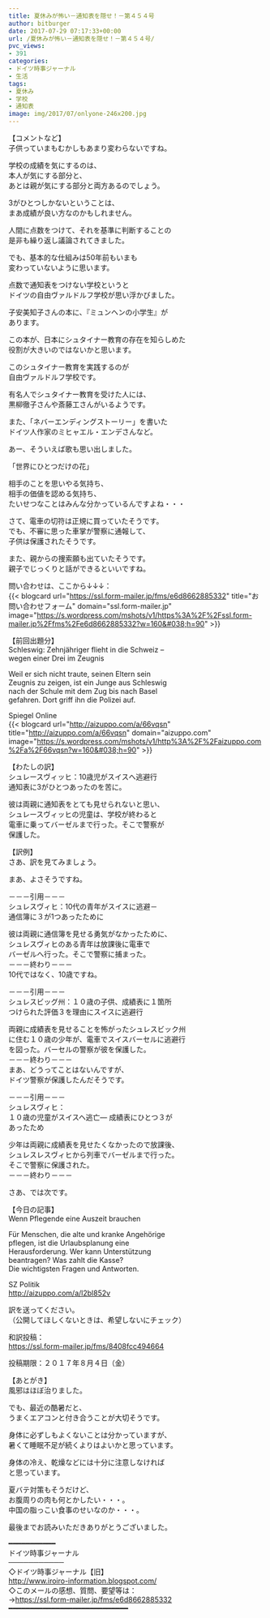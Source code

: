 ```yaml
---
title: 夏休みが怖い－通知表を隠せ！－第４５４号
author: bitburger
date: 2017-07-29 07:17:33+00:00
url: /夏休みが怖い－通知表を隠せ！－第４５４号/
pvc_views:
- 391
categories:
- ドイツ時事ジャーナル
- 生活
tags:
- 夏休み
- 学校
- 通知表
image: img/2017/07/onlyone-246x200.jpg
---
```

【コメントなど】  
子供っていまもむかしもあまり変わらないですね。  
  
学校の成績を気にするのは、  
本人が気にする部分と、  
あとは親が気にする部分と両方あるのでしょう。  
  
3がひとつしかないということは、  
まあ成績が良い方なのかもしれません。  
  
人間に点数をつけて、それを基準に判断することの  
是非も繰り返し議論されてきました。  
  
でも、基本的な仕組みは50年前もいまも  
変わっていないように思います。 

点数で通知表をつけない学校というと  
ドイツの自由ヴァルドルフ学校が思い浮かびました。  
  
子安美知子さんの本に、『ミュンヘンの小学生』が  
あります。  
  
この本が、日本にシュタイナー教育の存在を知らしめた  
役割が大きいのではないかと思います。  
  
このシュタイナー教育を実践するのが  
自由ヴァルドルフ学校です。  
  
有名人でシュタイナー教育を受けた人には、  
黒柳徹子さんや斎藤工さんがいるようです。  
  
また、「ネバーエンディングストーリー」を書いた  
ドイツ人作家のミヒャエル・エンデさんなど。  
  
あー、そういえば歌も思い出しました。  
  
「世界にひとつだけの花」  
  
相手のことを思いやる気持ち、  
相手の価値を認める気持ち、  
たいせつなことはみんな分かっているんですよね・・・ 

さて、電車の切符は正規に買っていたそうです。  
でも、不審に思った車掌が警察に通報して、  
子供は保護されたそうです。  
  
また、親からの捜索願も出ていたそうです。  
親子でじっくりと話ができるといいですね。  
  
問い合わせは、ここから↓↓↓：  
{{< blogcard url="https://ssl.form-mailer.jp/fms/e6d8662885332" title="&#12362;&#21839;&#12356;&#21512;&#12431;&#12379;&#12501;&#12457;&#12540;&#12512;" domain="ssl.form-mailer.jp" image="https://s.wordpress.com/mshots/v1/https%3A%2F%2Fssl.form-mailer.jp%2Ffms%2Fe6d8662885332?w=160&#038;h=90" >}} 

【前回出題分】  
Schleswig: Zehnjähriger flieht in die Schweiz &#8211;  
wegen einer Drei im Zeugnis  
  
Weil er sich nicht traute, seinen Eltern sein  
Zeugnis zu zeigen, ist ein Junge aus Schleswig  
nach der Schule mit dem Zug bis nach Basel  
gefahren. Dort griff ihn die Polizei auf.  
  
Spiegel Online  
{{< blogcard url="http://aizuppo.com/a/66vqsn" title="http://aizuppo.com/a/66vqsn" domain="aizuppo.com" image="https://s.wordpress.com/mshots/v1/http%3A%2F%2Faizuppo.com%2Fa%2F66vqsn?w=160&#038;h=90" >}} 

【わたしの訳】  
シュレースヴィッヒ：10歳児がスイスへ逃避行  
通知表に3がひとつあったのを苦に。  
  
彼は両親に通知表をとても見せられないと思い、  
シュレースヴィッヒの児童は、学校が終わると  
電車に乗ってバーゼルまで行った。そこで警察が  
保護した。 

【訳例】  
さあ、訳を見てみましょう。  
  
まあ、よさそうですね。 

－－－引用－－－  
シュレスヴィヒ：10代の青年がスイスに逃避－  
通信簿に３が1つあったために  
  
彼は両親に通信簿を見せる勇気がなかったために、  
シュレスヴィヒのある青年は放課後に電車で  
バーゼルへ行った。そこで警察に捕まった。  
－－－終わり－－－  
10代ではなく、10歳ですね。 

－－－引用－－－  
シュレスビッグ州：１０歳の子供、成績表に１箇所  
つけられた評価３を理由にスイスに逃避行  
  
両親に成績表を見せることを怖がったシュレスビック州  
に住む１０歳の少年が、電車でスイスバーセルに逃避行  
を図った。バーセルの警察が彼を保護した。  
－－－終わり－－－  
まあ、どうってことはないんですが、  
ドイツ警察が保護したんだそうです。 

－－－引用－－－  
シュレスヴィヒ：  
１０歳の児童がスイスヘ逃亡― 成績表にひとつ３が  
あったため  
  
少年は両親に成績表を見せたくなかったので放課後、  
シュレスレスヴィヒから列車でバーゼルまで行った。  
そこで警察に保護された。  
－－－終わり－－－ 

さあ、では次です。  
  
【今日の記事】  
Wenn Pflegende eine Auszeit brauchen  
  
Für Menschen, die alte und kranke Angehörige  
pflegen, ist die Urlaubsplanung eine  
Herausforderung. Wer kann Unterstützung  
beantragen? Was zahlt die Kasse?  
Die wichtigsten Fragen und Antworten.  
  
SZ Politik  
<http://aizuppo.com/a/l2bl852v>  
  
訳を送ってください。  
（公開してほしくないときは、希望しないにチェック）  
  
和訳投稿：  
 <https://ssl.form-mailer.jp/fms/8408fcc494664>  
  
投稿期限：２０１７年８月４日（金） 

【あとがき】  
風邪はほぼ治りました。  
  
でも、最近の酷暑だと、  
うまくエアコンと付き合うことが大切そうです。  
  
身体に必ずしもよくないことは分かっていますが、  
暑くて睡眠不足が続くよりはよいかと思っています。  
  
身体の冷え、乾燥などには十分に注意しなければ  
と思っています。  
  
夏バテ対策もそうだけど、  
お腹周りの肉も何とかしたい・・・。  
中国の脂っこい食事のせいなのか・・・。  
  
最後までお読みいただきありがとうございました。 

━━━━━━━━━━━  
ドイツ時事ジャーナル  
───────────  
◇ドイツ時事ジャーナル【旧】  
<http://www.iroiro-information.blogspot.com/>  
◇このメールの感想、質問、要望等は：  
-><https://ssl.form-mailer.jp/fms/e6d8662885332>  
━━━━━━━━━━━━━━━━━━━━━━━━━━━━